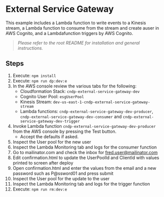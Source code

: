 # External Service Gateway

This example includes a Lambda function to write events to a Kinesis stream, a Lambda function to consume from the stream and create auser in AWS Cognito, and a Lambdafunction triggers by AWS Cognito.

> _Please refer to the root README for installation and general instructions._

## Steps
1. Execute: `npm install`
2. Execute: `npm run dp:dev:e`
3. In the AWS console review the various tabs for the following:
   * Cloudformation Stack: `cndp-external-service-gateway-dev`
   * Cognito User Pool: `esgUserPool`
   * Kinesis Stream: `dev-us-east-1-cndp-external-service-gateway-stream`
   * Lambda functions: `cndp-external-service-gateway-dev-producer`, `cndp-external-service-gateway-dev-consumer` and `cndp-external-service-gateway-dev-trigger`
4. Invoke Lambda function `cndp-external-service-gateway-dev-producer` from the AWS console by pressing the Test button.
   * Accept the defaults if asked.
5. Inspect the User pool for the new user
6. Inspect the Lambda Monitoring tab and logs for the consumer function
7. Go to mailinator.com and check the inbox for fred.user@mailinator.com
8. Edit confirmation.html to update the UserPoolId and ClientId with values printed to screen after deploy
9. Open confirmation.html and enter the values from the email and a new password such as P@ssword01 and press submit
10. Inspect the User pool for the update to the user
11. Inspect the Lambda Monitoring tab and logs for the trigger function
12. Execute: `npm run rm:dev:e`
